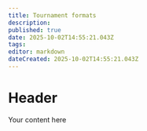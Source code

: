 ```yaml
---
title: Tournament formats
description: 
published: true
date: 2025-10-02T14:55:21.043Z
tags: 
editor: markdown
dateCreated: 2025-10-02T14:55:21.043Z
---
```


# Header
Your content here